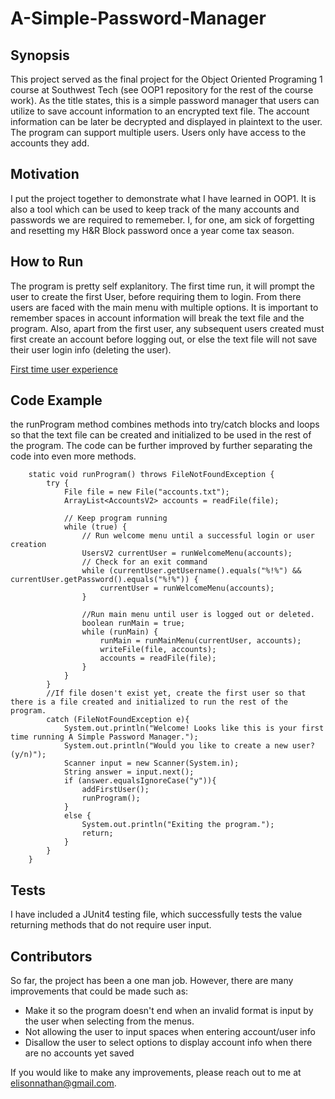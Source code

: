 # A-Simple-Password-Manager 

## Synopsis
This project served as the final project for the Object Oriented Programing 1 course at Southwest Tech (see OOP1 repository for the rest of the course work). As the title states, this is a simple password manager that users can utilize to save account information to an encrypted text file. The account information can be later be decrypted and displayed in plaintext to the user. The program can support multiple users. Users only have access to the accounts they add. 

## Motivation
I put the project together to demonstrate what I have learned in OOP1. It is also a tool which can be used to keep track of the many accounts and passwords we are required to rememeber. I, for one, am sick of forgetting and resetting my H&R Block password once a year come tax season. 

## How to Run
The program is pretty self explanitory. The first time run, it will prompt the user to create the first User, before requiring them to login. From there users are faced with the main menu with multiple options. 
It is important to remember spaces in account information will break the text file and the program. Also, apart from the first user, any subsequent users created must first create an account before logging out, or else the text file will not save their user login info (deleting the user). 

[First time user experience]([image.png](https://github.com/NateElison18/A-Simple-Password-Manager/blob/main/First%20Time%20User%20Experience.png))

## Code Example
the runProgram method combines methods into try/catch blocks and loops so that the text file can be created and initialized to be used in the rest of the program. The code can be further improved by further separating the code into even more methods. 
```
    static void runProgram() throws FileNotFoundException {
        try {
            File file = new File("accounts.txt");
            ArrayList<AccountsV2> accounts = readFile(file);

            // Keep program running
            while (true) {
                // Run welcome menu until a successful login or user creation
                UsersV2 currentUser = runWelcomeMenu(accounts);
                // Check for an exit command
                while (currentUser.getUsername().equals("%!%") && currentUser.getPassword().equals("%!%")) {
                    currentUser = runWelcomeMenu(accounts);
                }

                //Run main menu until user is logged out or deleted.
                boolean runMain = true;
                while (runMain) {
                    runMain = runMainMenu(currentUser, accounts);
                    writeFile(file, accounts);
                    accounts = readFile(file);
                }
            }
        }
        //If file dosen't exist yet, create the first user so that there is a file created and initialized to run the rest of the program. 
        catch (FileNotFoundException e){
            System.out.println("Welcome! Looks like this is your first time running A Simple Password Manager.");
            System.out.println("Would you like to create a new user? (y/n)");
            Scanner input = new Scanner(System.in);
            String answer = input.next();
            if (answer.equalsIgnoreCase("y")){
                addFirstUser();
                runProgram();
            }
            else {
                System.out.println("Exiting the program.");
                return;
            }
        }
    }
```

## Tests
I have included a JUnit4 testing file, which successfully tests the value returning methods that do not require user input.

## Contributors
So far, the project has been a one man job. However, there are many improvements that could be made such as: 

+ Make it so the program doesn't end when an invalid format is input by the user when selecting from the menus. 
+ Not allowing the user to input spaces when entering account/user info
+ Disallow the user to select options to display account info when there are no accounts yet saved

If you would like to make any improvements, please reach out to me at elisonnathan@gmail.com. 
